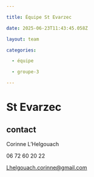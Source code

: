 ```yaml
---

title: Équipe St Evarzec 

date: 2025-06-23T11:43:45.058Z

layout: team

categories:

  - équipe

  - groupe-3

---
```


# St Evarzec 



## contact 

Corinne L’Helgouach

06 72 60 20 22

Lhelgouach.corinne@gmail.com

